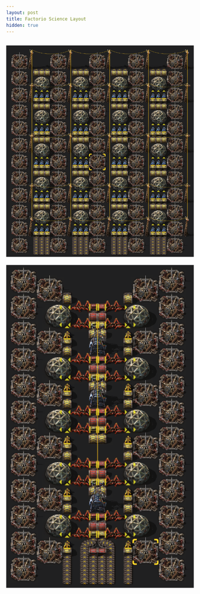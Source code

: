 ```yaml
---
layout: post
title: Factorio Science Layout
hidden: true
---
```


![Factorio Beaconed Science Lab Layout for 6 inputs](/assets/img/Factorio_Science_Labs_6.png)
---
![Factorio Beaconed Science Lab Layout for 12 inputs](/assets/img/Factorio_Science_Labs_12.png)